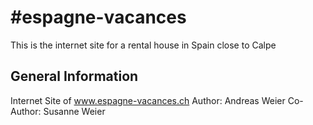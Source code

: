 #espagne-vacances
================

This is the internet site for a rental house in Spain close to Calpe


## General Information
Internet Site of www.espagne-vacances.ch
Author: Andreas Weier
Co-Author: Susanne Weier



